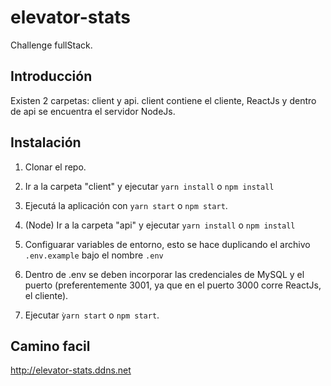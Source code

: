 # elevator-stats

Challenge fullStack.

## Introducción
Existen 2 carpetas: client y api.
client contiene el cliente, ReactJs y dentro de api se encuentra el servidor NodeJs.

## Instalación

1. Clonar el repo.
2. Ir a la carpeta "client" y ejecutar `yarn install` o `npm install`
3. Ejecutá la aplicación con `yarn start` o `npm start`.

4. (Node) Ir a la carpeta "api" y ejecutar `yarn install` o `npm install`
5. Configuarar variables de entorno, esto se hace duplicando el archivo `.env.example` bajo el nombre `.env`
6. Dentro de .env se deben incorporar las credenciales de MySQL y el puerto (preferentemente 3001, ya que en el puerto 3000 corre ReactJs, el cliente).
6. Ejecutar `ỳarn start` o `npm start`.

## Camino facil
http://elevator-stats.ddns.net
